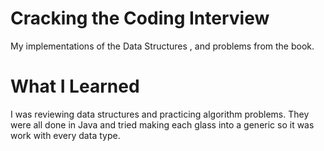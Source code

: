 # Cracking the Coding Interview

My implementations of the Data Structures , and problems from the book. 

# What I Learned

I was reviewing data structures and practicing algorithm problems. They were all done in Java and tried making each glass into a generic so it was work with every data type. 
